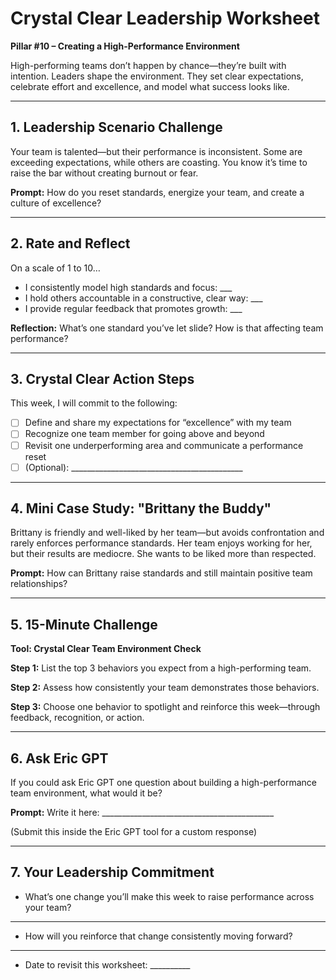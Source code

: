 # Crystal Clear Leadership Worksheet

**Pillar #10 – Creating a High-Performance Environment**

High-performing teams don’t happen by chance—they’re built with intention. Leaders shape the environment. They set clear expectations, celebrate effort and excellence, and model what success looks like.

---

## 1. Leadership Scenario Challenge

Your team is talented—but their performance is inconsistent. Some are exceeding expectations, while others are coasting. You know it’s time to raise the bar without creating burnout or fear.

**Prompt:**
How do you reset standards, energize your team, and create a culture of excellence?

---

## 2. Rate and Reflect

On a scale of 1 to 10…

* I consistently model high standards and focus: \_\_\_
* I hold others accountable in a constructive, clear way: \_\_\_
* I provide regular feedback that promotes growth: \_\_\_

**Reflection:**
What’s one standard you’ve let slide? How is that affecting team performance?

---

## 3. Crystal Clear Action Steps

This week, I will commit to the following:

* [ ] Define and share my expectations for “excellence” with my team
* [ ] Recognize one team member for going above and beyond
* [ ] Revisit one underperforming area and communicate a performance reset
* [ ] (Optional): \_\_\_\_\_\_\_\_\_\_\_\_\_\_\_\_\_\_\_\_\_\_\_\_\_\_\_\_\_\_\_\_\_\_\_\_\_\_\_\_\_\_\_

---

## 4. Mini Case Study: "Brittany the Buddy"

Brittany is friendly and well-liked by her team—but avoids confrontation and rarely enforces performance standards. Her team enjoys working for her, but their results are mediocre. She wants to be liked more than respected.

**Prompt:**
How can Brittany raise standards and still maintain positive team relationships?

---

## 5. 15-Minute Challenge

**Tool: Crystal Clear Team Environment Check**

**Step 1:** List the top 3 behaviors you expect from a high-performing team.

**Step 2:** Assess how consistently your team demonstrates those behaviors.

**Step 3:** Choose one behavior to spotlight and reinforce this week—through feedback, recognition, or action.

---

## 6. Ask Eric GPT

If you could ask Eric GPT one question about building a high-performance team environment, what would it be?

**Prompt:**
Write it here: \_\_\_\_\_\_\_\_\_\_\_\_\_\_\_\_\_\_\_\_\_\_\_\_\_\_\_\_\_\_\_\_\_\_\_\_\_\_\_\_\_\_\_

(Submit this inside the Eric GPT tool for a custom response)

---

## 7. Your Leadership Commitment

* What’s one change you’ll make this week to raise performance across your team?

---

* How will you reinforce that change consistently moving forward?

---

* Date to revisit this worksheet: \_\_\_\_\_\_\_\_\_\_

